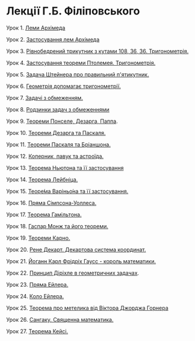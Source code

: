 # Лекції Г.Б. Філіповського

Урок 1. [Леми Архімеда](https://www.youtube.com/watch?v=KgMlm6N9FBs)

Урок 2. [Застосування лем Архімеда](https://www.youtube.com/watch?v=5hr6bkKiJyw)

Урок 3. [Рівнобедрений трикутник з кутами 108, 36, 36. Тригонометрія.](https://www.youtube.com/watch?v=MTHXCAUVOsk)

Урок 4. [Застосування теореми Птолемея. Тригонометрія.](https://www.youtube.com/watch?v=aeObQf2x63M)

Урок 5. [Задача Штейнера про правильний п'ятикутник.](https://www.youtube.com/watch?v=d3acaijHPaw)

Урок 6. [Геометрія допомагає тригонометрії.](https://www.youtube.com/watch?v=r0CUnMgowZg)

Урок 7. [Задачі з обмеженням.](https://www.youtube.com/watch?v=q7_MqK6WYkg)

Урок 8. [Родзинки задач з обмеженнями](https://www.youtube.com/watch?v=HrFSQrfmPbo)

Урок 9. [Теореми Понселе, Дезарга, Паппа](https://www.youtube.com/watch?v=GJnWXIT-W14).

Урок 10. [Теореми Дезарга та Паскаля.](https://www.youtube.com/watch?v=nrfY9SEKHis)

Урок 11. [Теореми Паскаля та Бріаншона.](https://www.youtube.com/watch?v=gHjQnmRVQTY)

Урок 12. [Коперник, павук та астроїда.](https://www.youtube.com/watch?v=8jVdkjidZlI)

Урок 13. [Теорема Ньютона та її застосування](https://www.youtube.com/watch?v=V-S2sx5n75M)

Урок 14. [Теорема Лейбніца.](https://www.youtube.com/watch?v=A7bXhGG1ojc)

Урок 15. [Теоре́ма Варіньо́на та її застосування.](https://www.youtube.com/watch?v=N_Cgo0P1GEY)

Урок 16. [Пряма Сімпсона-Уоллеса.](https://www.youtube.com/watch?v=T6OZJxsQ4dk)

Урок 17. [Теорема Гамільтона.](https://www.youtube.com/watch?v=iGB0PEAKhQY)

Урок 18. [Гаспар Монж та його теореми.](https://www.youtube.com/watch?v=tZzKUyt3P2g)

Урок 19. [Теореми Карно.](https://www.youtube.com/watch?v=T9rChRA1w3o)

Урок 20. [Рене Декарт. Декартова система координат.](https://www.youtube.com/watch?v=hHRxowPfTrA)

Урок 21. [Йоганн Карл Фрідріх Гаусс - король математики.](https://www.youtube.com/watch?v=G47OWPdDGEo)

Урок 22. [Принцип Діріхле в геометричних задачах](https://www.youtube.com/watch?v=8sbvdfiPE_o&feature=share&fbclid=IwAR1eZv_F9WarRinwO2TKQGGr79txGl5_mnpQb3MZQN2Vuy33tbCPEkDIedU).

Урок 23. [Пряма Ейлера.](https://youtu.be/642N74aUpLc)

Урок 24. [Коло Ейлера.](https://youtu.be/CZ7ePMI9D1U)

Урок 25. [Теорема про метелика від Віктора Джорджа Горнера](https://youtu.be/CHSq48SJrus)

Урок 26. [Сангаку. Cвященна математика.](https://youtu.be/Ntv5SK6wwDM)

Урок 27. [Теорема Кейсі.](https://youtu.be/fl4Jbvm4I5I)


